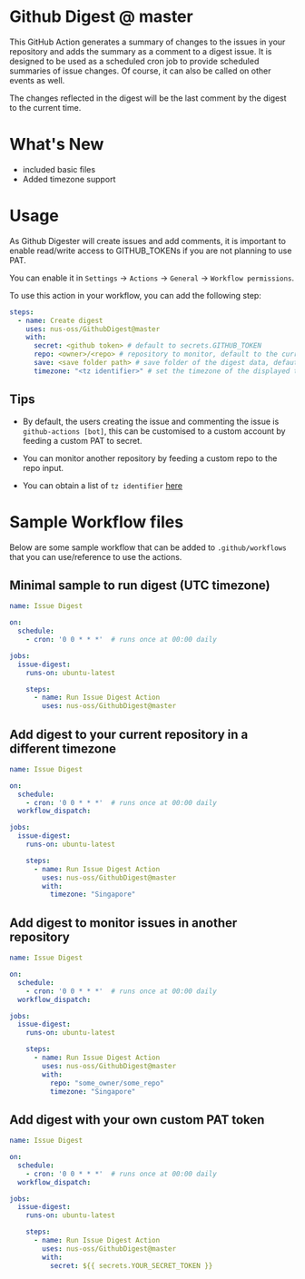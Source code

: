# Github Digest @ master

This GitHub Action generates a summary of changes to the issues in your repository and adds the summary as a comment to a digest issue.
It is designed to be used as a scheduled cron job to provide scheduled summaries of issue changes. Of course, it can also be called on other events as well.

The changes reflected in the digest will be the last comment by the digest to the current time.

# What's New
- included basic files
- Added timezone support
# Usage

As Github Digester will create issues and add comments, it is important to enable read/write access to GITHUB_TOKENs
if you are not planning to use PAT.

You can enable it in `Settings` -> `Actions` -> `General` -> `Workflow permissions`.

 

To use this action in your workflow, you can add the following step:

```yaml
steps:
  - name: Create digest
    uses: nus-oss/GithubDigest@master
    with:
      secret: <github token> # default to secrets.GITHUB_TOKEN
      repo: <owner>/<repo> # repository to monitor, default to the current repo
      save: <save folder path> # save folder of the digest data, defaut to .github/digests
      timezone: "<tz identifier>" # set the timezone of the displayed time, defaults to utc
```

## Tips 

- By default, the users creating the issue and commenting the issue is `github-actions [bot]`, this can be customised to a custom account by feeding a custom PAT to secret.

- You can monitor another repository by feeding a custom repo to the repo input.

- You can obtain a list of `tz identifier` [here](https://en.wikipedia.org/wiki/List_of_tz_database_time_zones)

# Sample Workflow files
Below are some sample workflow that can be added to `.github/workflows` that you can use/reference to use the actions.

Minimal sample to run digest (UTC timezone)
---
```yaml
name: Issue Digest

on:
  schedule:
    - cron: '0 0 * * *'  # runs once at 00:00 daily

jobs:
  issue-digest:
    runs-on: ubuntu-latest

    steps:
      - name: Run Issue Digest Action
        uses: nus-oss/GithubDigest@master
```

Add digest to your current repository in a different timezone
---
```yaml
name: Issue Digest

on:
  schedule:
    - cron: '0 0 * * *'  # runs once at 00:00 daily
  workflow_dispatch:

jobs:
  issue-digest:
    runs-on: ubuntu-latest

    steps:
      - name: Run Issue Digest Action
        uses: nus-oss/GithubDigest@master
        with:
          timezone: "Singapore"
```

Add digest to monitor issues in another repository
---
```yaml
name: Issue Digest

on:
  schedule:
    - cron: '0 0 * * *'  # runs once at 00:00 daily
  workflow_dispatch:

jobs:
  issue-digest:
    runs-on: ubuntu-latest

    steps:
      - name: Run Issue Digest Action
        uses: nus-oss/GithubDigest@master
        with:
          repo: "some_owner/some_repo"
          timezone: "Singapore"
```

Add digest with your own custom PAT token
---
```yaml
name: Issue Digest

on:
  schedule:
    - cron: '0 0 * * *'  # runs once at 00:00 daily
  workflow_dispatch:

jobs:
  issue-digest:
    runs-on: ubuntu-latest

    steps:
      - name: Run Issue Digest Action
        uses: nus-oss/GithubDigest@master
        with:
          secret: ${{ secrets.YOUR_SECRET_TOKEN }}
```
